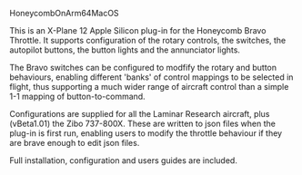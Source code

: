 HoneycombOnArm64MacOS

This is an X-Plane 12 Apple Silicon plug-in for the Honeycomb Bravo Throttle.  It supports configuration of the rotary controls, the switches, the autopilot buttons, the button lights and the annunciator lights.  

The Bravo switches can be configured to modfify the rotary and button behaviours, enabling different 'banks' of control mappings to be selected in flight, thus supporting a much wider range of aircraft control than a simple 1-1 mapping of button-to-command.

Configurations are supplied for all the Laminar Research aircraft, plus (vBeta1.01) the Zibo 737-800X.  These are written to json files when the plug-in is first run, enabling users to modify the throttle behaviour if they are brave enough to edit json files.

Full installation, configuration and users guides are included.
